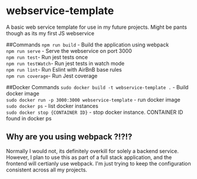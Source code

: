 # webservice-template
A basic web service template for use in my future projects. Might be pants though as its my first JS webservice

##Commands
`npm run build` - Build the application using webpack  
`npm run serve` - Serve the webservice on port 3000  
`npm run test`- Run jest tests once  
`npm run testWatch`- Run jest tests in watch mode  
`npm run lint`- Run Eslint with AirBnB base rules  
`npm run coverage`- Run Jest coverage  

##Docker Commands
`sudo docker build -t webservice-template .` -  Build docker image  
`sudo docker run -p 3000:3000 webservice-template` -  run docker image  
`sudo docker ps` -  list docker instances  
`sudo docker stop {CONTAINER ID}` - stop docker instance. CONTAINER ID found in docker ps  

## Why are you using webpack ?!?!?
Normally I would not, its definitely overkill for solely a backend service. However, I plan to use this as part of a full stack application, and the frontend will certianly use webpack. I'm just trying to keep the configuration consistent across all my projects. 